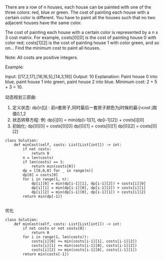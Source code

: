 There are a row of n houses, each house can be painted with one of the three colors: red, blue or green. The cost of painting each house with a certain color is different. You have to paint all the houses such that no two adjacent houses have the same color.

The cost of painting each house with a certain color is represented by a n x 3 cost matrix. For example, costs[0][0] is the cost of painting house 0 with color red; costs[1][2] is the cost of painting house 1 with color green, and so on... Find the minimum cost to paint all houses.

Note:
All costs are positive integers.

Example:

Input: [[17,2,17],[16,16,5],[14,3,19]]
Output: 10
Explanation: Paint house 0 into blue, paint house 1 into green, paint house 2 into blue. 
             Minimum cost: 2 + 5 + 3 = 10.
             
动态规划三部曲:
1. 定义状态: dp[n][j] : 前n套房子,同时最后一套房子颜色为j时候的最小cost j取值0,1,2
2. 状态转移方程: 例: dp[i][0] = min(dp[i-1][1], dp[i-1][2]) + costs[i][0]
3. 初始化: dp[0][0] = costs[0][0]  dp[0][1] = costs[0][1]  dp[0][2] = costs[0][2]

```
class Solution:
    def minCost(self, costs: List[List[int]]) -> int:
        if not costs:
            return 0
        n = len(costs)
        if len(costs) == 1:
            return min(costs[0])
        dp = [[0,0,0] for _ in range(n)]
        dp[0] = costs[0]
        for i in range(1, n):
            dp[i][0] = min(dp[i-1][1], dp[i-1][2]) + costs[i][0]
            dp[i][1] = min(dp[i-1][0], dp[i-1][2]) + costs[i][1]
            dp[i][2] = min(dp[i-1][0], dp[i-1][1]) + costs[i][2]
        return min(dp[-1])
        
```

优化
```
class Solution:
    def minCost(self, costs: List[List[int]]) -> int:
        if not costs or not costs[0]:
            return 0
        for i in range(1, len(costs)):
            costs[i][0] += min(costs[i-1][1], costs[i-1][2])
            costs[i][1] += min(costs[i-1][0], costs[i-1][2])
            costs[i][2] += min(costs[i-1][0], costs[i-1][1])
        return min(costs[-1])
```
